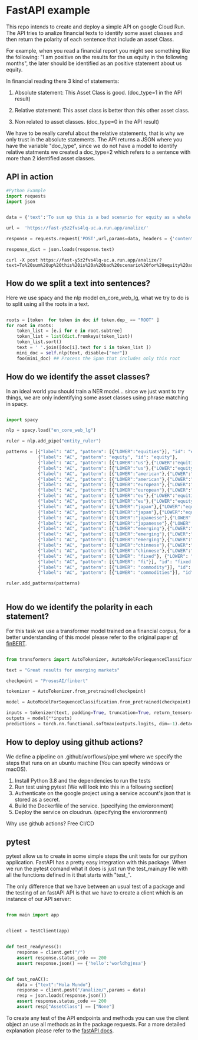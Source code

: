 # FastAPI example

This repo intends to create and deploy a simple API on google Cloud Run. The API tries to analize financial texts to identify some asset classes and then return the polarity of each sentence that include an asset Class.

For example, when you read a financial report you might see something like the following: "I am positive on the results for the us equity in the following months", the later should be identified as an positive statement about us equity.

In financial reading there 3 kind of statements:

1. Absolute statement: This Asset Class is good. (doc_type=1 in the API result)

2. Relative statement: This asset class is better than this other asset class.

3. Non related to asset classes. (doc_type=0 in the API result)

We have to be really careful about the relative statements, that is why we only trust in the absolute statements. The API returns a JSON where you have the variable "doc_type", since we do not have a model to identify relative statments we created a doc_type=2 which refers to a sentence with more than 2 identified asset classes.

## API in action

```python
#Python Example
import requests
import json


data = {'text':'To sum up this is a bad scenario for equity as a whole'}

url =  'https://fast-y5z2fvs4lq-uc.a.run.app/analize/'

response = requests.request('POST',url,params=data, headers = {'content-type': 'application/json'})

response_dict = json.loads(response.text)
```

```console
curl -X post https://fast-y5z2fvs4lq-uc.a.run.app/analize/?text=To%20sum%20up%20this%20is%20a%20bad%20scenario%20for%20equity%20as%20a%20whole
```




## How do we split a text into sentences?

Here we use spacy and the nlp model en_core_web_lg, what we try to do is to split using all the roots in a text.

```python

roots = [token  for token in doc if token.dep_ == "ROOT" ]
for root in roots:
    token_list = [e.i for e in root.subtree]
    token_list = list(dict.fromkeys(token_list))
    token_list.sort()
    text = ' '.join([doc[i].text for i in token_list ])
    mini_doc = self.nlp(text, disable=["ner"])
    foo(mini_doc) ## Process the Span that includes only this root

```

## How do we identify the asset classes?

In an ideal world you should train a NER model... since we just want to try things, we are only indentifying some asset classes using phrase matching in spacy.

```python

import spacy

nlp = spacy.load("en_core_web_lg")

ruler = nlp.add_pipe("entity_ruler")

patterns = [{"label": "AC", "pattern": [{"LOWER":"equities"}], "id": "equity"},
            {"label": "AC", "pattern": "equity", "id": "equity"},
            {"label": "AC", "pattern": [{"LOWER":"us"},{"LOWER":"equities"}], "id": "us-equity"},
            {"label": "AC", "pattern": [{"LOWER":"us"},{"LOWER":"equity"}], "id": "us-equity"},
            {"label": "AC", "pattern": [{"LOWER":"american"},{"LOWER":"equities"}], "id": "us-equity"},
            {"label": "AC", "pattern": [{"LOWER":"american"},{"LOWER":"equity"}], "id": "us-equity"},
            {"label": "AC", "pattern": [{"LOWER":"european"},{"LOWER":"equities"}], "id": "eu-equity"},
            {"label": "AC", "pattern": [{"LOWER":"european"},{"LOWER":"equity"}], "id": "eu-equity"},
            {"label": "AC", "pattern": [{"LOWER":"eu"},{"LOWER":"equities"}], "id": "eu-equity"},
            {"label": "AC", "pattern": [{"LOWER":"eu"},{"LOWER":"equity"}], "id": "eu-equity"},
            {"label": "AC", "pattern": [{"LOWER":"japan"},{"LOWER":"equities"}], "id": "jp-equity"},
            {"label": "AC", "pattern": [{"LOWER":"japan"},{"LOWER":"equity"}], "id": "jp-equity"},
            {"label": "AC", "pattern": [{"LOWER":"japanesse"},{"LOWER":"equities"}], "id": "jp-equity"},
            {"label": "AC", "pattern": [{"LOWER":"japanesse"},{"LOWER":"equity"}], "id": "jp-equity"},
            {"label": "AC", "pattern": [{"LOWER":"emerging"},{"LOWER":"equities"}], "id": "emer-equity"},
            {"label": "AC", "pattern": [{"LOWER":"emerging"},{"LOWER":"equity"}], "id":"emer-equity"},
            {"label": "AC", "pattern": [{"LOWER":"emerging"},{"LOWER":"markets"}], "id": "emer-equity"},
            {"label": "AC", "pattern": [{"LOWER":"chinnese"},{"LOWER":"equity"}], "id":"china-equity"},
            {"label": "AC", "pattern": [{"LOWER":"chinnese"},{"LOWER":"equities"}], "id": "china-equity"},
            {"label": "AC", "pattern": [{"LOWER": "fixed"}, {"LOWER": "income"}], "id": "fixed'income"},
            {"label": "AC", "pattern": [{"LOWER": "fi"}], "id": "fixed'income"},
            {"label": "AC", "pattern": [{"LOWER": "commodity"}], "id": "commodity"},
            {"label": "AC", "pattern": [{"LOWER": "commodities"}], "id": "commodity"}]

ruler.add_patterns(patterns)
    

```

## How do we identify the polarity in each statement?

For this task we use a transformer model trained on a financial corpus, for a better understanding of this model please refer to the original paper [of finBERT](https://arxiv.org/abs/1908.10063).




```python 

from transformers import AutoTokenizer, AutoModelForSequenceClassification

text = "Great results for emerging markets"

checkpoint = "ProsusAI/finbert"

tokenizer = AutoTokenizer.from_pretrained(checkpoint)

model = AutoModelForSequenceClassification.from_pretrained(checkpoint)

inputs = tokenizer(text, padding=True, truncation=True, return_tensors="pt")
outputs = model(**inputs)
predictions = torch.nn.functional.softmax(outputs.logits, dim=-1).detach().numpy()[0]

```

## How to deploy using github actions?

We define a pipeline on .github/worflows/pipe.yml where we specify the steps that runs on an ubuntu machine (You can specify windows or macOS).

1. Install Python 3.8 and the dependencies to run the tests
2. Run test using pytest (We will look into this in a following section)
3. Authenticate on the google project using a service account's json that is stored as a secret.
4. Build the Dockerfile of the service. (specifying the envioronment)
5. Deploy the service on cloudrun. (specifying the envioronment)

Why use github actions? Free CI/CD

## pytest

pytest allow us to create in some simple steps the unit tests for our python application. FastAPI has a pretty easy integration with this package. When we run the pytest comand what it does is just run the test_main.py file with all the functions defined in it that starts with "test_".

The only difference that we have between an usual test of a package and the testing of an fastAPI API is that we have to create a client which is an instance of our API server:


```python 

from main import app


client = TestClient(app)


def test_readyness():
    response = client.get("/")
    assert response.status_code == 200
    assert response.json() == {'hello':'worldhgjnsa'}


def test_noAC():
    data = {"text":"Hola Mundo"}
    response = client.post("/analize/",params = data)
    resp = json.loads(response.json())
    assert response.status_code == 200
    assert resp["AssetClass"] == ["None"]

```

To create any test of the API endpoints and methods you can use the client object an use all methods as in the package requests. For a more detailed explanation please refer to the  [fastAPI docs](https://fastapi.tiangolo.com/tutorial/testing/).



